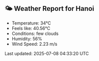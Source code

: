 <!-- WEATHER-START -->
## 🌤 Weather Report for Hanoi

- Temperature: 34°C
- Feels like: 40.56°C
- Conditions: few clouds
- Humidity: 56%
- Wind Speed: 2.23 m/s

Last updated: 2025-07-08 04:33:20 UTC
<!-- WEATHER-END -->
